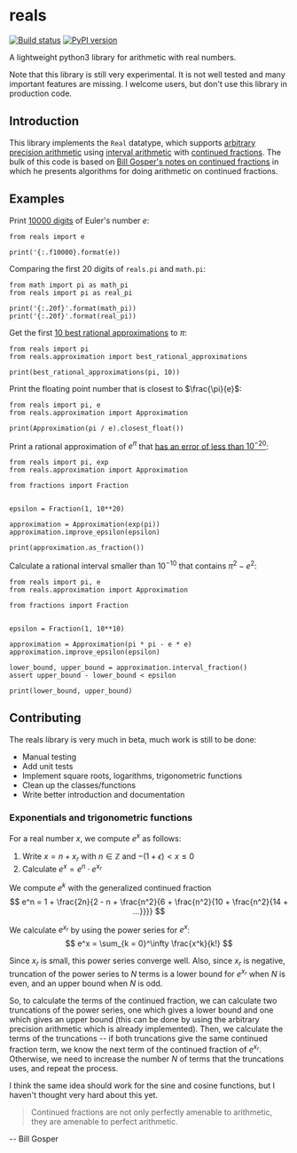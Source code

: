 # reals

[![Build status](https://github.com/rubenvannieuwpoort/reals/actions/workflows/continuous-integration.yml/badge.svg)](https://github.com/rubenvannieuwpoort/reals/actions) [![PyPI version](https://badge.fury.io/py/reals.svg)](https://pypi.org/project/reals/)

A lightweight python3 library for arithmetic with real numbers.

Note that this library is still very experimental. It is not well tested and many important features are missing. I welcome users, but don't use this library in production code.


## Introduction

This library implements the `Real` datatype, which supports [arbitrary precision arithmetic](https://en.wikipedia.org/wiki/Arbitrary-precision_arithmetic) using [interval arithmetic](https://en.wikipedia.org/wiki/Interval_arithmetic) with [continued fractions](https://en.wikipedia.org/wiki/Continued_fraction). The bulk of this code is based on [Bill Gosper's notes on continued fractions](https://perl.plover.com/classes/cftalk/INFO/gosper.txt) in which he presents algorithms for doing arithmetic on continued fractions.


## Examples

Print [10000 digits](https://www.math.utah.edu/~pa/math/e.html) of Euler's number $e$:
```
from reals import e

print('{:.f10000}.format(e))
```

Comparing the first 20 digits of `reals.pi` and `math.pi`:
```
from math import pi as math_pi
from reals import pi as real_pi

print('{:.20f}'.format(math_pi))
print('{:.20f}'.format(real_pi))
```


Get the first [10 best rational approximations](https://www.johndcook.com/blog/2018/05/22/best-approximations-for-pi/) to $\pi$:
```
from reals import pi
from reals.approximation import best_rational_approximations

print(best_rational_approximations(pi, 10))
```


Print the floating point number that is closest to $\frac{\pi}{e}$:
```
from reals import pi, e
from reals.approximation import Approximation

print(Approximation(pi / e).closest_float())
```


Print a rational approximation of $e^\pi$ that [has an error of less than $10^{-20}$](https://www.wolframalpha.com/input?i=231604552633%2F10008540207-e%5Epi):
```
from reals import pi, exp
from reals.approximation import Approximation

from fractions import Fraction


epsilon = Fraction(1, 10**20)

approximation = Approximation(exp(pi))
approximation.improve_epsilon(epsilon)

print(approximation.as_fraction())
```


Calculate a rational interval smaller than $10^{-10}$ that contains $\pi^2 - e^2$:
```
from reals import pi, e
from reals.approximation import Approximation

from fractions import Fraction


epsilon = Fraction(1, 10**10)

approximation = Approximation(pi * pi - e * e)
approximation.improve_epsilon(epsilon)

lower_bound, upper_bound = approximation.interval_fraction()
assert upper_bound - lower_bound < epsilon

print(lower_bound, upper_bound)
```


## Contributing

The reals library is very much in beta, much work is still to be done:
  - Manual testing
  - Add unit tests
  - Implement square roots, logarithms, trigonometric functions
  - Clean up the classes/functions
  - Write better introduction and documentation


### Exponentials and trigonometric functions

For a real number $x$, we compute $e^x$ as follows:
  1. Write $x = n + x_r$ with $n \in \mathbb{Z}$ and $-(1 + \epsilon) < x \leq 0$
  2. Calculate $e^x = e^n \cdot e^{x_r}$

We compute $e^k$ with the generalized continued fraction
$$ e^n = 1 + \frac{2n}{2 - n + \frac{n^2}{6 + \frac{n^2}{10 + \frac{n^2}{14 + ...}}}} $$

We calculate $e^{x_r}$ by using the power series for $e^x$:
$$ e^x = \sum_{k = 0}^\infty \frac{x^k}{k!} $$

Since $x_r$ is small, this power series converge well. Also, since $x_r$ is negative, truncation of the power series to $N$ terms is a lower bound for $e^{x_r}$ when $N$ is even, and an upper bound when $N$ is odd.

So, to calculate the terms of the continued fraction, we can calculate two truncations of the power series, one which gives a lower bound and one which gives an upper bound (this can be done by using the arbitrary precision arithmetic which is already implemented). Then, we calculate the terms of the truncations -- if both truncations give the same continued fraction term, we know the next term of the continued fraction of $e^{x_r}$. Otherwise, we need to increase the number $N$ of terms that the truncations uses, and repeat the process.

I think the same idea should work for the sine and cosine functions, but I haven't thought very hard about this yet.

> Continued fractions are not only perfectly amenable to arithmetic, they are
amenable to perfect arithmetic.

-- Bill Gosper